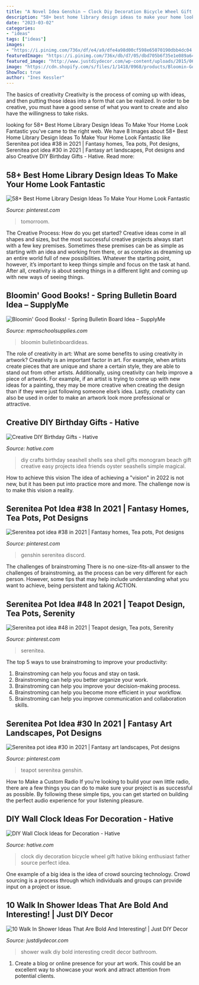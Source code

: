 ```yaml
---
title: "A Novel Idea Genshin ~ Clock Diy Decoration Bicycle Wheel Gift Hative Biking Enthusiast Father Source Perfect Idea"
description: "58+ best home library design ideas to make your home look fantastic"
date: "2023-03-02"
categories:
- "ideas"
tags: ["ideas"]
images:
- "https://i.pinimg.com/736x/df/e4/a9/dfe4a98d00cf598e65070190dbb4dc04.jpg"
featuredImage: "https://i.pinimg.com/736x/db/d7/05/dbd705b6f35e1e089a6431a3077ca7ac.jpg"
featured_image: "http://www.justdiydecor.com/wp-content/uploads/2015/06/walk-in-shower-ideas.jpg"
image: "https://cdn.shopify.com/s/files/1/1418/0968/products/Bloomin-Good-Books_grande.jpg?v=1522781919"
ShowToc: true
author: "Ines Kessler"
---
```



The basics of creativity
Creativity is the process of coming up with ideas, and then putting those ideas into a form that can be realized. In order to be creative, you must have a good sense of what you want to create and also have the willingness to take risks.

	

		
looking for 58+ Best Home Library Design Ideas To Make Your Home Look Fantastic you've came to the right web. We have 8 Images about 58+ Best Home Library Design Ideas To Make Your Home Look Fantastic like Serenitea pot idea #38 in 2021 | Fantasy homes, Tea pots, Pot designs, Serenitea pot idea #30 in 2021 | Fantasy art landscapes, Pot designs and also Creative DIY Birthday Gifts - Hative. Read more:
		
    
## 58+ Best Home Library Design Ideas To Make Your Home Look Fantastic

<img loading=lazy src="https://i.pinimg.com/736x/93/da/f0/93daf049106f727b988a369f6164d860.jpg" onerror="this.onerror=null;this.src='https://tse2.mm.bing.net/th?id=OIP.9pdJ1Jc8SN1c3celO-XCBwHaIE&amp;pid=15.1';" alt="58+ Best Home Library Design Ideas To Make Your Home Look Fantastic">

_Source: pinterest.com_

>tomorroom. 

	

The Creative Process: How do you get started?
Creative ideas come in all shapes and sizes, but the most successful creative projects always start with a few key premises. Sometimes these premises can be as simple as starting with an idea and working from there, or as complex as dreaming up an entire world full of new possibilities. Whatever the starting point, however, it’s important to keep things simple and focus on the task at hand. After all, creativity is about seeing things in a different light and coming up with new ways of seeing things.

    
## Bloomin&#039; Good Books! - Spring Bulletin Board Idea – SupplyMe

<img loading=lazy src="https://cdn.shopify.com/s/files/1/1418/0968/products/Bloomin-Good-Books_grande.jpg?v=1522781919" onerror="this.onerror=null;this.src='https://tse2.mm.bing.net/th?id=OIP.9vQC3XkqyiEmM6oTPgbl0wHaFj&amp;pid=15.1';" alt="Bloomin&#039; Good Books! - Spring Bulletin Board Idea – SupplyMe">

_Source: mpmschoolsupplies.com_

>bloomin bulletinboardideas. 

	

The role of creativity in art: What are some benefits to using creativity in artwork?
Creativity is an important factor in art. For example, when artists create pieces that are unique and share a certain style, they are able to stand out from other artists. Additionally, using creativity can help improve a piece of artwork. For example, if an artist is trying to come up with new ideas for a painting, they may be more creative when creating the design than if they were just following someone else’s idea. Lastly, creativity can also be used in order to make an artwork look more professional or attractive.

    
## Creative DIY Birthday Gifts - Hative

<img loading=lazy src="https://hative.com/wp-content/uploads/2015/04/diy-birthday-gifts/19-diy-birthday-gifts.jpg" onerror="this.onerror=null;this.src='https://tse4.mm.bing.net/th?id=OIP.VfGmy2s8hrIXt8XwKUYGBQHaLH&amp;pid=15.1';" alt="Creative DIY Birthday Gifts - Hative">

_Source: hative.com_

>diy crafts birthday seashell shells sea shell gifts monogram beach gift creative easy projects idea friends oyster seashells simple magical. 

	

How to achieve this vision
The idea of achieving a "vision" in 2022 is not new, but it has been put into practice more and more. The challenge now is to make this vision a reality.

    
## Serenitea Pot Idea #38 In 2021 | Fantasy Homes, Tea Pots, Pot Designs

<img loading=lazy src="https://i.pinimg.com/736x/1e/a9/8e/1ea98eba2db284f9c3157097540a3a79.jpg" onerror="this.onerror=null;this.src='https://tse3.mm.bing.net/th?id=OIP.9WcaNRzEZ1r_r5RdEqrDNQHaEK&amp;pid=15.1';" alt="Serenitea pot idea #38 in 2021 | Fantasy homes, Tea pots, Pot designs">

_Source: pinterest.com_

>genshin serenitea discord. 

	

The challenges of brainstroming
There is no one-size-fits-all answer to the challenges of brainstroming, as the process can be very different for each person. However, some tips that may help include understanding what you want to achieve, being persistent and taking ACTION.

    
## Serenitea Pot Idea #48 In 2021 | Teapot Design, Tea Pots, Serenity

<img loading=lazy src="https://i.pinimg.com/736x/db/d7/05/dbd705b6f35e1e089a6431a3077ca7ac.jpg" onerror="this.onerror=null;this.src='https://tse3.mm.bing.net/th?id=OIP.IuJLvP3PMBeZbmiIrASpDgHaDa&amp;pid=15.1';" alt="Serenitea pot idea #48 in 2021 | Teapot design, Tea pots, Serenity">

_Source: pinterest.com_

>serenitea. 

	

The top 5 ways to use brainstroming to improve your productivity:
1. Brainstroming can help you focus and stay on task.
2. Brainstroming can help you better organize your work.
3. Brainstroming can help you improve your decision-making process.
4. Brainstroming can help you become more efficient in your workflow.
5. Brainstroming can help you improve communication and collaboration skills.

    
## Serenitea Pot Idea #30 In 2021 | Fantasy Art Landscapes, Pot Designs

<img loading=lazy src="https://i.pinimg.com/736x/df/e4/a9/dfe4a98d00cf598e65070190dbb4dc04.jpg" onerror="this.onerror=null;this.src='https://tse3.mm.bing.net/th?id=OIP.8xYwNc_q9WYVeKYJADvt3QHaD4&amp;pid=15.1';" alt="Serenitea pot idea #30 in 2021 | Fantasy art landscapes, Pot designs">

_Source: pinterest.com_

>teapot serenitea genshin. 

	

How to Make a Custom Radio
If you're looking to build your own little radio, there are a few things you can do to make sure your project is as successful as possible. By following these simple tips, you can get started on building the perfect audio experience for your listening pleasure.

    
## DIY Wall Clock Ideas For Decoration - Hative

<img loading=lazy src="https://hative.com/wp-content/uploads/2015/02/clock-ideas-for-decoration/2-wall-clock-decorating-ideas.jpg" onerror="this.onerror=null;this.src='https://tse2.mm.bing.net/th?id=OIP._dG8S7jpsqNMeP64YMCwtAHaLH&amp;pid=15.1';" alt="DIY Wall Clock Ideas for Decoration - Hative">

_Source: hative.com_

>clock diy decoration bicycle wheel gift hative biking enthusiast father source perfect idea. 

	

One example of a big idea is the idea of crowd sourcing technology. Crowd sourcing is a process through which individuals and groups can provide input on a project or issue.

    
## 10 Walk In Shower Ideas That Are Bold And Interesting! | Just DIY Decor

<img loading=lazy src="http://www.justdiydecor.com/wp-content/uploads/2015/06/walk-in-shower-ideas.jpg" onerror="this.onerror=null;this.src='https://tse3.mm.bing.net/th?id=OIP.pSFFlWxb3p7X3KFvds6YmAAAAA&amp;pid=15.1';" alt="10 Walk In Shower Ideas That Are Bold And Interesting! | Just DIY Decor">

_Source: justdiydecor.com_

>shower walk diy bold interesting credit decor bathroom. 

	

1. Create a blog or online presence for your art work. This could be an excellent way to showcase your work and attract attention from potential clients.

